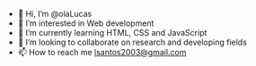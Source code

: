 - 👋 Hi, I’m @olaLucas
- 👀 I’m interested in Web development
- 🌱 I’m currently learning HTML, CSS and JavaScript
- 💞️ I’m looking to collaborate on research and developing fields
- 📫 How to reach me lsantos2003@gmail.com
